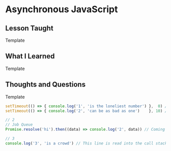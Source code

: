 # Asynchronous JavaScript

## Lesson Taught
Template

## What I Learned
Template

## Thoughts and Questions
Template

```javascript
setTimeout(() => { console.log('1', 'is the loneliest number') },  0) // Calling the web api
setTimeout(() => { console.log('2', 'can be as bad as one')    }, 10) // Calling the web api

// 2
// Job Queue
Promise.resolve('hi').then((data) => console.log('2', data)) // Coming back to this

// 3
console.log('3', 'is a crowd') // This line is read into the call stack first, and then executed
```
